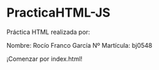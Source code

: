# PracticaHTML-JS

Práctica HTML realizada por:

Nombre: Rocío Franco García
Nº Martícula: bj0548

¡Comenzar por index.html!
